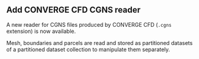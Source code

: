 ## Add CONVERGE CFD CGNS reader

A new reader for CGNS files produced by CONVERGE CFD (`.cgns` extension) is now available.

Mesh, boundaries and parcels are read and stored as partitioned datasets
of a partitioned dataset collection to manipulate them separately.
